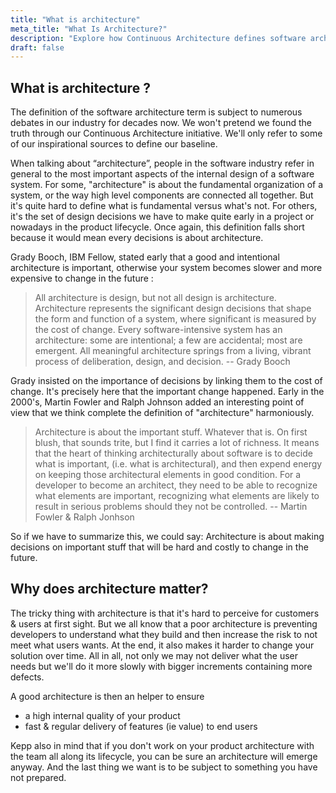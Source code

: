 ```yaml
---
title: "What is architecture"
meta_title: "What Is Architecture?"
description: "Explore how Continuous Architecture defines software architecture as the key design decisions that impact change cost, quality, and delivery over time."
draft: false
---
```


## What is architecture ?

The definition of the software architecture term is subject to numerous debates in our industry for decades now. We won't pretend we found the truth through our Continuous Architecture initiative. We'll only refer to some of our inspirational sources to define our baseline.

When talking about “architecture”, people in the software industry refer in general to the most important aspects of the internal design of a software system. For some, "architecture" is about the fundamental organization of a system, or the way high level components are connected all together. But it's quite hard to define what is fundamental versus what's not. For others, it's the set of design decisions we have to make quite early in a project or nowadays in the product lifecycle. Once again, this definition falls short because it would mean every decisions is about architecture.

Grady Booch, IBM Fellow, stated early that a good and intentional architecture is important, otherwise your system becomes slower and more expensive to change in the future :

>All architecture is design, but not all design is architecture. Architecture represents the significant design decisions that shape the form and function of a system, where significant is measured by the cost of change.  Every software-intensive system has an architecture: some are intentional; a few are accidental; most are emergent. All meaningful architecture springs from a living, vibrant process of deliberation, design, and decision. -- Grady Booch

Grady insisted on the importance of decisions by linking them to the cost of change. It's precisely here that the important change happened. Early in the 2000's, Martin Fowler and Ralph Johnson added an interesting point of view that we think complete the definition of "architecture" harmoniously.

> Architecture is about the important stuff. Whatever that is. On first blush, that sounds trite, but I find it carries a lot of richness. It means that the heart of thinking architecturally about software is to decide what is important, (i.e. what is architectural), and then expend energy on keeping those architectural elements in good condition. For a developer to become an architect, they need to be able to recognize what elements are important, recognizing what elements are likely to result in serious problems should they not be controlled. -- Martin Fowler & Ralph Jonhson

So if we have to summarize this, we could say: Architecture is about making decisions on important stuff that will be hard and costly to change in the future.

## Why does architecture matter?

The tricky thing with architecture is that it's hard to perceive for customers & users at first sight. But we all know that a poor architecture is preventing developers to understand what they build and then increase the risk to not meet what users wants. At the end, it also makes it harder to change your solution over time. All in all, not only we may not deliver what the user needs but we'll do it more slowly with bigger increments containing more defects.

A good architecture is then an helper to ensure

* a high internal quality of your product
* fast & regular delivery of features (ie value) to end users

Kepp also in mind that if you don't work on your product architecture with the team all along its lifecycle, you can be sure an architecture will emerge anyway. And the last thing we want is to be subject to something you have not prepared.
